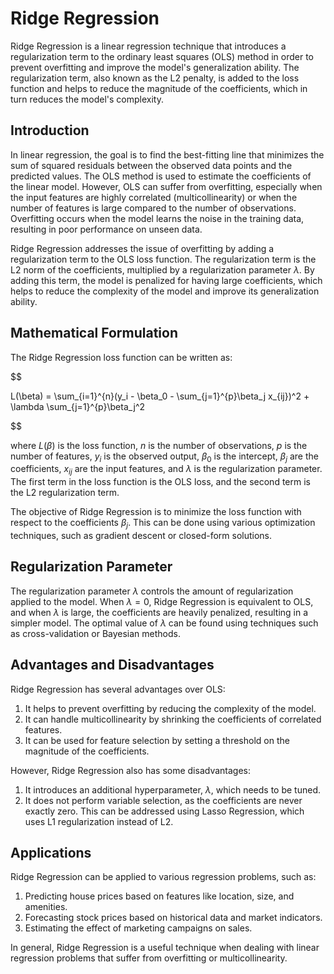 # Ridge Regression

Ridge Regression is a linear regression technique that introduces a regularization term to the ordinary least squares (OLS) method in order to prevent overfitting and improve the model's generalization ability. The regularization term, also known as the L2 penalty, is added to the loss function and helps to reduce the magnitude of the coefficients, which in turn reduces the model's complexity.

## Introduction

In linear regression, the goal is to find the best-fitting line that minimizes the sum of squared residuals between the observed data points and the predicted values. The OLS method is used to estimate the coefficients of the linear model. However, OLS can suffer from overfitting, especially when the input features are highly correlated (multicollinearity) or when the number of features is large compared to the number of observations. Overfitting occurs when the model learns the noise in the training data, resulting in poor performance on unseen data.

Ridge Regression addresses the issue of overfitting by adding a regularization term to the OLS loss function. The regularization term is the L2 norm of the coefficients, multiplied by a regularization parameter $\lambda$. By adding this term, the model is penalized for having large coefficients, which helps to reduce the complexity of the model and improve its generalization ability.

## Mathematical Formulation

The Ridge Regression loss function can be written as:


$$

L(\beta) = \sum_{i=1}^{n}(y_i - \beta_0 - \sum_{j=1}^{p}\beta_j x_{ij})^2 + \lambda \sum_{j=1}^{p}\beta_j^2

$$


where $L(\beta)$ is the loss function, $n$ is the number of observations, $p$ is the number of features, $y_i$ is the observed output, $\beta_0$ is the intercept, $\beta_j$ are the coefficients, $x_{ij}$ are the input features, and $\lambda$ is the regularization parameter. The first term in the loss function is the OLS loss, and the second term is the L2 regularization term.

The objective of Ridge Regression is to minimize the loss function with respect to the coefficients $\beta_j$. This can be done using various optimization techniques, such as gradient descent or closed-form solutions.

## Regularization Parameter

The regularization parameter $\lambda$ controls the amount of regularization applied to the model. When $\lambda = 0$, Ridge Regression is equivalent to OLS, and when $\lambda$ is large, the coefficients are heavily penalized, resulting in a simpler model. The optimal value of $\lambda$ can be found using techniques such as cross-validation or Bayesian methods.

## Advantages and Disadvantages

Ridge Regression has several advantages over OLS:

1. It helps to prevent overfitting by reducing the complexity of the model.
2. It can handle multicollinearity by shrinking the coefficients of correlated features.
3. It can be used for feature selection by setting a threshold on the magnitude of the coefficients.

However, Ridge Regression also has some disadvantages:

1. It introduces an additional hyperparameter, $\lambda$, which needs to be tuned.
2. It does not perform variable selection, as the coefficients are never exactly zero. This can be addressed using Lasso Regression, which uses L1 regularization instead of L2.

## Applications

Ridge Regression can be applied to various regression problems, such as:

1. Predicting house prices based on features like location, size, and amenities.
2. Forecasting stock prices based on historical data and market indicators.
3. Estimating the effect of marketing campaigns on sales.

In general, Ridge Regression is a useful technique when dealing with linear regression problems that suffer from overfitting or multicollinearity.
